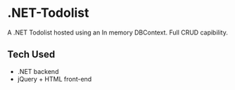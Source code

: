 # .NET-Todolist
A .NET Todolist hosted using an In memory DBContext. Full CRUD capibility. 
## Tech Used
- .NET backend
- jQuery + HTML front-end


